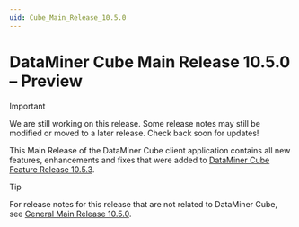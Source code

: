 ```yaml
---
uid: Cube_Main_Release_10.5.0
---
```


# DataMiner Cube Main Release 10.5.0 – Preview

> [!IMPORTANT]
> We are still working on this release. Some release notes may still be modified or moved to a later release. Check back soon for updates!

This Main Release of the DataMiner Cube client application contains all new features, enhancements and fixes that were added to [DataMiner Cube Feature Release 10.5.3](xref:Cube_Feature_Release_10.5.3).

> [!TIP]
> For release notes for this release that are not related to DataMiner Cube, see [General Main Release 10.5.0](xref:General_Main_Release_10.5.0).
